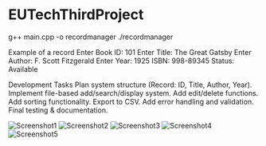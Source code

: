 # EUTechThirdProject
g++ main.cpp -o recordmanager
./recordmanager

Example of a record
Enter Book ID: 101
Enter Title: The Great Gatsby
Enter Author: F. Scott Fitzgerald
Enter Year: 1925
ISBN: 998-89345
Status: Available

Development Tasks
Plan system structure (Record: ID, Title, Author, Year).
Implement file-based add/search/display system.
Add edit/delete functions.
Add sorting functionality.
Export to CSV.
Add error handling and validation.
Final testing & documentation.

![Screenshot1](assets/screenshot1.jpg)
![Screenshot2](assets/screenshot2.jpg)
![Screenshot3](assets/screenshot3.jpg)
![Screenshot4](assets/screenshot4.jpg)
![Screenshot5](assets/screenshot5.jpg)
